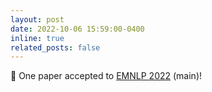 ```yaml
---
layout: post
date: 2022-10-06 15:59:00-0400
inline: true
related_posts: false
---
```


:blue_book: One paper accepted to [EMNLP 2022](https://2022.emnlp.org/) (main)!
